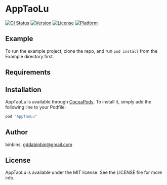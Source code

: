# AppTaoLu

[![CI Status](http://img.shields.io/travis/binbins/AppTaoLu.svg?style=flat)](https://travis-ci.org/binbins/AppTaoLu)
[![Version](https://img.shields.io/cocoapods/v/AppTaoLu.svg?style=flat)](http://cocoapods.org/pods/AppTaoLu)
[![License](https://img.shields.io/cocoapods/l/AppTaoLu.svg?style=flat)](http://cocoapods.org/pods/AppTaoLu)
[![Platform](https://img.shields.io/cocoapods/p/AppTaoLu.svg?style=flat)](http://cocoapods.org/pods/AppTaoLu)

## Example

To run the example project, clone the repo, and run `pod install` from the Example directory first.

## Requirements

## Installation

AppTaoLu is available through [CocoaPods](http://cocoapods.org). To install
it, simply add the following line to your Podfile:

```ruby
pod "AppTaoLu"
```

## Author

binbins, gddabinbin@gmail.com

## License

AppTaoLu is available under the MIT license. See the LICENSE file for more info.
